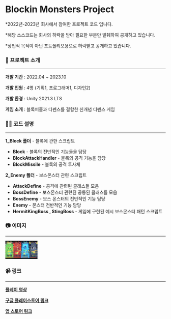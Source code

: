 # Blockin Monsters Project
*2022년-2023년 회사에서 참여한 프로젝트 코드 입니다.

*해당 소스코드는 회사의 허락을 받아 필요한 부분만 발췌하여 공개하고 있습니다.

*상업적 목적이 아닌 포트폴리오용으로 허락받고 공개하고 있습니다.
 
### 📝 프로젝트 소개

***
**개발 기간** : 2022.04 ~ 2023.10

**개발 인원** : 4명 (기획1, 프로그래머1, 디자인2)

**개발 환경** : Unity 2021.3 LTS

**게임 소개** : 블록퍼즐과 디펜스를 결합한 신개념 디펜스 게임



### 🙋‍♂️ 코드 설명

***
**1_Block 폴더** - 블록에 관한 스크립트

- **Block** - 블록의 전반적인 기능들을 담당
- **BlockAttackHandler** - 블록의 공격 기능을 담당
- **BlockMissile** - 블록의 공격 투사체

**2_Enemy 폴더** - 보스몬스터 관련 스크립트

- **AttackDefine** - 공격에 관련된 클래스들 모음
- **BossDefine** - 보스몬스터 관련된 공통된 클래스들 모음
- **BossEnemy** - 보스 몬스터의 전반적인 기능 담당
- **Enemy** - 몬스터 전반적인 기능 담당
- **HermitKingBoss , StingBoss** - 게임에 구현된 예시 보스몬스터 패턴 스크립트



### 📷 이미지

***
<img src="https://github.com/parkkho/2023Portfolio_BlockinMonsters/blob/main/%ED%94%8C%EB%A0%88%EC%9D%B4%20%EC%9D%B4%EB%AF%B8%EC%A7%80.png"  width="20%" height="20%">


### 📹 링크

***
**[플레이 영상](https://youtu.be/g7r7xsS7eXA?si=YI8lxogTzGFWESjH)**

**[구글 플레이스토어 링크](https://play.google.com/store/apps/details?id=kr.jhsoft.blockinmonsters&pli=1)**

**[앱 스토어 링크](https://apps.apple.com/kr/app/%EB%B8%94%EB%A1%9C%ED%82%A8-%EB%AA%AC%EC%8A%A4%ED%84%B0%EC%A6%88-%ED%8D%BC%EC%A6%90%EB%94%94%ED%8E%9C%EC%8A%A4/id6472144172)**
 

